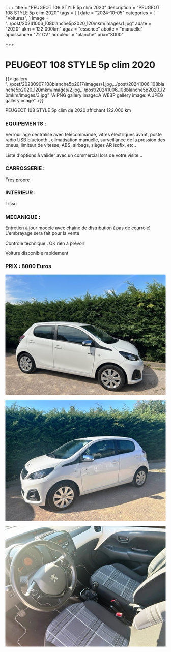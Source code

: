 +++
title = "PEUGEOT 108 STYLE 5p clim 2020"
description = "PEUGEOT 108 STYLE 5p clim 2020"
tags = [
]
date = "2024-10-05"
categories = [
    "Voitures",
]
image = "../post/20241006_108blanche5p2020_120mkm/images/1.jpg"
adate = "2020"
akm = 122 000km"
agaz = "essence"
aboite = "manuelle"
apuissance= "72 CV"
acouleur = "blanche"
prix="8000"

+++

# PEUGEOT 108 STYLE 5p clim 2020

{{< gallery "../post/20230907_108blanche5p2017/images/1.jpg,../post/20241006_108blanche5p2020_120mkm/images/2.jpg,../post/20241006_108blanche5p2020_120mkm/images/3.jpg" "A PNG gallery image::A WEBP gallery image::A JPEG gallery image" >}}


PEUGEOT 108 STYLE 5p clim de 2020 affichant 122.000 km


### EQUIPEMENTS :
Verrouillage centralisé avec télécommande, vitres électriques avant, poste radio USB bluetooth , climatisation manuelle, surveillance de la pression des pneus, limiteur de vitesse, ABS, airbags, sièges AR isofix, etc..


Liste d'options à valider avec un commercial lors de votre visite...


### CARROSSERIE :
Tres propre 

### INTERIEUR :
Tissu

### MECANIQUE :
Entretien à jour
modele avec chaine de distribution ( pas de courroie)
L'embrayage sera fait pour la vente


Controle technique : OK
rien à prévoir


Voiture disponible rapidement


### PRIX : 8000 Euros


<!-- more -->


![](images/1.jpg)

![](images/2.jpg)

![](images/3.jpg)

